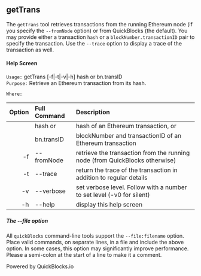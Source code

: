 ## getTrans

The `getTrans` tool retrieves transactions from the running Ethereum node (if you specify the `--fromNode` option) or from QuickBlocks (the default). You may provide either a transaction `hash` or a `blockNumber.transactionID` pair to specify the transaction. Use the `--trace` option to display a trace of the transaction as well.

#### Help Screen

`Usage:`    getTrans [-f|-t|-v|-h] hash or bn.transID  
`Purpose:`  Retrieve an Ethereum transaction from its hash.
             
`Where:`  

| Option | Full Command | Description |
| -------: | :------- | :------- |
|  | hash or | hash of an Ethereum transaction, or |
|  | bn.transID | blockNumber and transactionID of an Ethereum transaction |
| -f | --fromNode | retrieve the transaction from the running node (from QuickBlocks otherwise) |
| -t | --trace | return the trace of the transaction in addition to regular details |
| -v | --verbose | set verbose level. Follow with a number to set level (-v0 for silent) |
| -h | --help | display this help screen |

##### The --file option

All `quickBlocks` command-line tools support the `--file:filename` option. Place valid commands, on separate lines, in a file and include the above option. In some cases, this option may significantly improve performance. Please a semi-colon at the start of a line to make it a comment.

Powered by QuickBlocks.io
